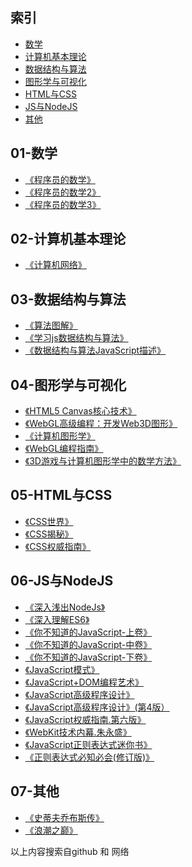 
## 索引

- [数学](#01-数学)
- [计算机基本理论](#02-计算机基本理论)
- [数据结构与算法](#03-数据结构与算法)
- [图形学与可视化](#04-图形学与可视化)
- [HTML与CSS](#05-HTML与CSS)
- [JS与NodeJS](b06-JS与NodeJS)
- [其他](#07-其他)

## 01-数学

- [《程序员的数学》](01-数学/程序员的数学1.pdf)
- [《程序员的数学2》](01-数学/程序员的数学2-概率统计.pdf)
- [《程序员的数学3》](01-数学/程序员的数学3-线性代数.pdf)

## 02-计算机基本理论

- [《计算机网络》](02-计算机基本理论/计算机网络-第7版-谢希仁.pdf)

## 03-数据结构与算法

- [《算法图解》](03-数据结构与算法/算法图解.pdf)
- [《学习js数据结构与算法》](03-数据结构与算法/学习js数据结构与算法.pdf)
- [《数据结构与算法JavaScript描述》](03-数据结构与算法/数据结构与算法JavaScript描述.pdf)

## 04-图形学与可视化

- [《HTML5 Canvas核心技术》](04-图形学与可视化/HTML5Canvas核心技术-图形动画与游戏开发.pdf)
- [《WebGL高级编程：开发Web3D图形》](04-图形学与可视化/WebGL高级编程：开发Web3D图形.pdf)
- [《计算机图形学》](04-图形学与可视化/计算机图形学第4版.pdf)
- [《WebGL编程指南》](04-图形学与可视化/WebGL编程指南/)
- [《3D游戏与计算机图形学中的数学方法》](04-图形学与可视化/3D游戏与计算机图形学中的数学方法_2Ed_CN.pdf)

## 05-HTML与CSS

- [《CSS世界》](05-HTML与CSS/CSS世界-张鑫旭.pdf)
- [《CSS揭秘》](05-HTML与CSS/CSS揭秘.pdf)
- [《CSS权威指南》](05-HTML与CSS/CSS权威指南-第三版.pdf)

## 06-JS与NodeJS

- [《深入浅出NodeJs》](06-JS与NodeJS/深入浅出Nodejs.pdf)
- [《深入理解ES6》](06-JS与NodeJS/深入理解ES6.pdf)
- [《你不知道的JavaScript-上卷》](06-JS与NodeJS/你不知道的JavaScript(上卷).pdf)
- [《你不知道的JavaScript-中卷》](06-JS与NodeJS/你不知道的JavaScript(中卷).pdf)
- [《你不知道的JavaScript-下卷》](06-JS与NodeJS/你不知道的JavaScript(下卷).pdf)
- [《JavaScript模式》](06-JS与NodeJS/JavaScript模式.Stoyan.Stefanov.pdf)
- [《JavaScript+DOM编程艺术》](06-JS与NodeJS/JavaScript+DOM编程艺术.pdf)
- [《JavaScript高级程序设计》](06-JS与NodeJS/JavaScript高级程序设计.pdf)
- [《JavaScript高级程序设计》(第4版）](06-JS与NodeJS/JavaScript高级程序设计（第4版）.pdf)
- [《JavaScript权威指南.第六版》](06-JS与NodeJS/JavaScript权威指南.第六版.pdf)
- [《WebKit技术内幕.朱永盛》](06-JS与NodeJS/WebKit技术内幕.朱永盛.pdf)
- [《JavaScript正则表达式迷你书》](06-JS与NodeJS/JavaScript正则表达式迷你书.pdf)
- [《正则表达式必知必会(修订版)》](06-JS与NodeJS/正则表达式必知必会(修订版).pdf)

## 07-其他

- [《史蒂夫乔布斯传》](07-其他/史蒂夫乔布斯传.mobi)
- [《浪潮之巅》](07-其他/浪潮之巅-吴军.mobi)



以上内容搜索自github 和 网络